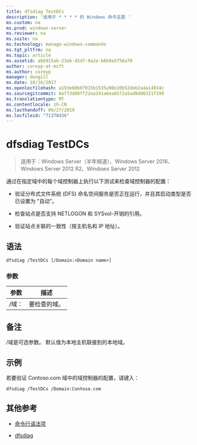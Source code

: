 ```yaml
---
title: dfsdiag TestDCs
description: '适用于 * * * * 的 Windows 命令主题 '
ms.custom: na
ms.prod: windows-server
ms.reviewer: na
ms.suite: na
ms.technology: manage-windows-commands
ms.tgt_pltfrm: na
ms.topic: article
ms.assetid: abb915ab-23eb-45d7-9a2e-b6b9a5756a70
author: coreyp-at-msft
ms.author: coreyp
manager: dongill
ms.date: 10/16/2017
ms.openlocfilehash: a193e68b6f015b1535a98e20b52deb2a4a14034c
ms.sourcegitcommit: 6aff3d88ff22ea141a6ea6572a5ad8dd6321f199
ms.translationtype: MT
ms.contentlocale: zh-CN
ms.lasthandoff: 09/27/2019
ms.locfileid: "71378436"
---
```

# <a name="dfsdiag-testdcs"></a>dfsdiag TestDCs

>适用于：Windows Server（半年频道）、Windows Server 2016、Windows Server 2012 R2、Windows Server 2012

通过在指定域中的每个域控制器上执行以下测试来检查域控制器的配置：  
  
-   验证分布式文件系统 \(DFS\) 命名空间服务是否正在运行，并且其启动类型是否已设置为 "自动"。  
  
-   检查站点是否支持 NETLOGON 和 SYSvol\-开销的引用。  
  
-   验证站点关联的一致性（按主机名和 IP 地址）。  
  
  
  
## <a name="syntax"></a>语法  
  
```  
dfsdiag /TestDCs [/Domain:<Domain name>]  
```  
  
### <a name="parameters"></a>参数  
  
|参数|描述|  
|-------|--------|  
|\/域：<Domain name>|要检查的域。|  
  
## <a name="remarks"></a>备注  
\/域是可选参数。 默认值为本地主机联接到的本地域。  
  
## <a name="BKMK_Examples"></a>示例  
若要验证 Contoso.com 域中的域控制器的配置，请键入：  
  
```  
dfsdiag /TestDCs /Domain:Contoso.com  
```  
  
## <a name="additional-references"></a>其他参考  
  
-   [命令行语法项](command-line-syntax-key.md)  
  
-   [dfsdiag](dfsdiag.md)  
  

